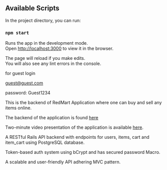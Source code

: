 

## Available Scripts

In the project directory, you can run:

### `npm start`

Runs the app in the development mode.<br>
Open [http://localhost:3000](http://localhost:3000) to view it in the browser.

The page will reload if you make edits.<br>
You will also see any lint errors in the console.

for guest login

guest@guest.com

password: Guest1234


This is the backend of RedMart Application where one can buy and sell any items online.

The backend of the application is found [here](https://github.com/natdanlia/redmart-back-end "RedMart backend")

Two-minute video presentation of the application is available [here](https://youtu.be/_LfKxoB5cTA "RedMart video").


A RESTful Rails API backend with endpoints for users, items, cart and item_cart using PostgreSQL database.

Token-based auth system using bCrypt and has secured password Macro.

A scalable and user-friendly API adhering MVC pattern.
